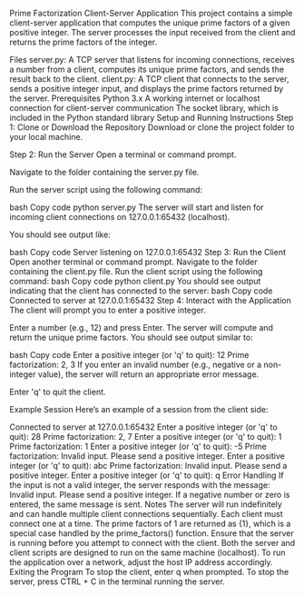 Prime Factorization Client-Server Application
This project contains a simple client-server application that computes the unique prime factors of a given positive integer. The server processes the input received from the client and returns the prime factors of the integer.

Files
server.py: A TCP server that listens for incoming connections, receives a number from a client, computes its unique prime factors, and sends the result back to the client.
client.py: A TCP client that connects to the server, sends a positive integer input, and displays the prime factors returned by the server.
Prerequisites
Python 3.x
A working internet or localhost connection for client-server communication
The socket library, which is included in the Python standard library
Setup and Running Instructions
Step 1: Clone or Download the Repository
Download or clone the project folder to your local machine.

Step 2: Run the Server
Open a terminal or command prompt.

Navigate to the folder containing the server.py file.

Run the server script using the following command:

bash
Copy code
python server.py
The server will start and listen for incoming client connections on 127.0.0.1:65432 (localhost).

You should see output like:

bash
Copy code
Server listening on 127.0.0.1:65432
Step 3: Run the Client
Open another terminal or command prompt.
Navigate to the folder containing the client.py file.
Run the client script using the following command:
bash
Copy code
python client.py
You should see output indicating that the client has connected to the server:
bash
Copy code
Connected to server at 127.0.0.1:65432
Step 4: Interact with the Application
The client will prompt you to enter a positive integer.

Enter a number (e.g., 12) and press Enter. The server will compute and return the unique prime factors. You should see output similar to:

bash
Copy code
Enter a positive integer (or 'q' to quit): 12
Prime factorization: 2, 3
If you enter an invalid number (e.g., negative or a non-integer value), the server will return an appropriate error message.

Enter 'q' to quit the client.

Example Session
Here’s an example of a session from the client side:

Connected to server at 127.0.0.1:65432
Enter a positive integer (or 'q' to quit): 28
Prime factorization: 2, 7
Enter a positive integer (or 'q' to quit): 1
Prime factorization: 1
Enter a positive integer (or 'q' to quit): -5
Prime factorization: Invalid input. Please send a positive integer.
Enter a positive integer (or 'q' to quit): abc
Prime factorization: Invalid input. Please send a positive integer.
Enter a positive integer (or 'q' to quit): q
Error Handling
If the input is not a valid integer, the server responds with the message: Invalid input. Please send a positive integer.
If a negative number or zero is entered, the same message is sent.
Notes
The server will run indefinitely and can handle multiple client connections sequentially. Each client must connect one at a time.
The prime factors of 1 are returned as {1}, which is a special case handled by the prime_factors() function.
Ensure that the server is running before you attempt to connect with the client.
Both the server and client scripts are designed to run on the same machine (localhost). To run the application over a network, adjust the host IP address accordingly.
Exiting the Program
To stop the client, enter q when prompted.
To stop the server, press CTRL + C in the terminal running the server.

